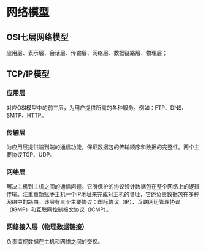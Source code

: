 # 网络模型

## OSI七层网络模型

应用层、表示层、会话层、传输层、网络层、数据链路层、物理层；

## TCP\/IP模型

### 应用层

对应OSI模型中的前三层，为用户提供所需的各种服务。例如：FTP、DNS、SMTP、HTTP。

### 传输层

为应用层提供端到端的通信功能，保证数据包的传输顺序和数据的完整性。两个主要协议TCP、UDP。

### 网络层

解决主机到主机之间的通信问题。它所保护的协议设计数据包在整个网络上的逻辑传输。注重重新赋予主机一个IP地址来完成对主机的寻址，它还负责数据包在多种网络中的路由。该层有三个主要协议：国际协议（IP）、互联网组管理协议（IGMP）和互联网控制报文协议（ICMP）。

### 网络接入层（物理数据链接）

负责监视数据在主机和网络之间的交换。



